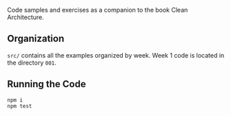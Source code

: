 Code samples and exercises as a companion to the book Clean Architecture.

## Organization
`src/` contains all the examples organized by week. Week 1 code is located in the directory `001`.

## Running the Code

```
npm i
npm test
```
